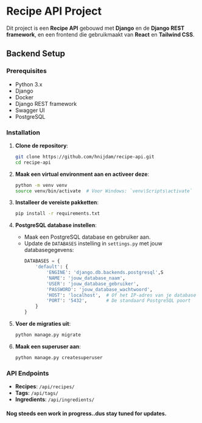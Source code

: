 # Recipe API Project

Dit project is een **Recipe API** gebouwd met **Django** en de **Django REST framework**, en een frontend die gebruikmaakt van **React** en **Tailwind CSS**.

## Backend Setup

### Prerequisites

- Python 3.x
- Django
- Docker
- Django REST framework
- Swagger UI
- PostgreSQL

### Installation

1. **Clone de repository**:
    ```bash
    git clone https://github.com/hnijdam/recipe-api.git
    cd recipe-api
    ```

2. **Maak een virtual environment aan en activeer deze**:
    ```bash
    python -m venv venv
    source venv/bin/activate  # Voor Windows: `venv\Scripts\activate`
    ```

3. **Installeer de vereiste pakketten**:
    ```bash
    pip install -r requirements.txt
    ```

4. **PostgreSQL database instellen**:
   - Maak een PostgreSQL database en gebruiker aan.
   - Update de `DATABASES` instelling in `settings.py` met jouw databasegegevens:
     ```python
     DATABASES = {
         'default': {
             'ENGINE': 'django.db.backends.postgresql',S
             'NAME': 'jouw_database_naam',
             'USER': 'jouw_database_gebruiker',
             'PASSWORD': 'jouw_database_wachtwoord',
             'HOST': 'localhost',  # Of het IP-adres van je database
             'PORT': '5432',       # De standaard PostgreSQL poort
         }
     }
     ```

5. **Voer de migraties uit**:
    ```bash
    python manage.py migrate
    ```

6. **Maak een superuser aan**:
    ```bash
    python manage.py createsuperuser
    ```

### API Endpoints

- **Recipes**: `/api/recipes/`
- **Tags**: `/api/tags/`
- **Ingredients**: `/api/ingredients/`

#### Nog steeds een work in progress..dus stay tuned for updates.
